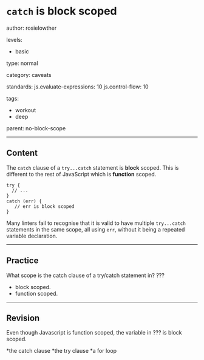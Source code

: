 # `catch` is block scoped
author: rosielowther

levels:

  - basic

type: normal

category: caveats

standards:
  js.evaluate-expressions: 10
  js.control-flow: 10

tags:
  - workout
  - deep

parent: no-block-scope

---
## Content

The `catch` clause of a `try...catch` statement is **block** scoped. This is different to the rest of JavaScript which is **function** scoped.  

```
try {
  // ...
}
catch (err) {
   // err is block scoped
}
```

Many linters fail to recognise that it is valid to have multiple  `try...catch` statements in the same scope, all using `err`, without it being a repeated variable declaration.

---
## Practice

What scope is the catch clause of a try/catch statement in? ???

* block scoped.
* function scoped.

---
## Revision

Even though Javascript is function scoped, the variable in ??? is block scoped.

*the catch clause
*the try clause
*a for loop
